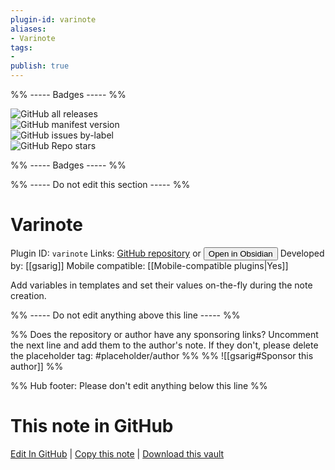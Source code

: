 ```yaml
---
plugin-id: varinote
aliases:
- Varinote
tags: 
- 
publish: true
---
```


%% ----- Badges ----- %%

![GitHub all releases](https://img.shields.io/github/downloads/gsarig/obsidian-varinote/total?color=573E7A&logo=github&style=for-the-badge)   
![GitHub manifest version](https://img.shields.io/github/manifest-json/v/gsarig/obsidian-varinote?color=573E7A&logo=github&style=for-the-badge)   
![GitHub issues by-label](https://img.shields.io/github/issues/gsarig/obsidian-varinote/help%20wanted?color=573E7A&logo=github&style=for-the-badge)   
![GitHub Repo stars](https://img.shields.io/github/stars/gsarig/obsidian-varinote?color=573E7A&logo=github&style=for-the-badge)

%% ----- Badges ----- %%

%% ----- Do not edit this section ----- %%

# Varinote

Plugin ID: `varinote`
Links: [GitHub repository](https://github.com/gsarig/obsidian-varinote) or [<button id=HH>Open in Obsidian</button>](obsidian://show-plugin?id=varinote)
Developed by: [[gsarig]]
Mobile compatible: [[Mobile-compatible plugins|Yes]]

Add variables in templates and set their values on-the-fly during the note creation.

%% ----- Do not edit anything above this line ----- %% 

%% Does the repository or author have any sponsoring links? Uncomment the next line and add them to the author's note. If they don't, please delete the placeholder tag: #placeholder/author %%
%% ![[gsarig#Sponsor this author]] %%

%% Hub footer: Please don't edit anything below this line %%

# This note in GitHub

<span class="git-footer">[Edit In GitHub](https://github.dev/obsidian-community/obsidian-hub/blob/main/02%20-%20Community%20Expansions/02.05%20All%20Community%20Expansions/Plugins/varinote.md "git-hub-edit-note") | [Copy this note](https://raw.githubusercontent.com/obsidian-community/obsidian-hub/main/02%20-%20Community%20Expansions/02.05%20All%20Community%20Expansions/Plugins/varinote.md "git-hub-copy-note") | [Download this vault](https://github.com/obsidian-community/obsidian-hub/archive/refs/heads/main.zip "git-hub-download-vault") </span>

